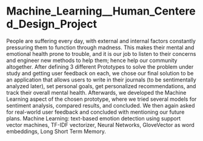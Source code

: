 # Machine_Learning__Human_Centered_Design_Project
People are suffering every day, with external and internal factors constantly pressuring them to function through madness. 
This makes their mental and emotional health prone to trouble, and it is our job to listen to their concerns and engineer new methods to help them; 
hence help our community altogether.  After defining 3 different Prototypes to solve the problem under study and getting user feedback on each, 
we chose our final solution to be an application that allows users to write in their journals (to be sentimentally analyzed later),
set personal goals, get personalized recommendations, and track their overall mental health. Afterwards, we developed the Machine Learning aspect of the chosen prototype,
where we tried several models for sentiment analysis, compared results, and concluded. We then again asked for real-world user feedback and concluded with mentioning our future
plans.
Machine Learning: text-based emotion detection using support vector machines, TF-IDF vectorizer, Neural Networks, GloveVector as word embeddings, Long Short Term Memory.
